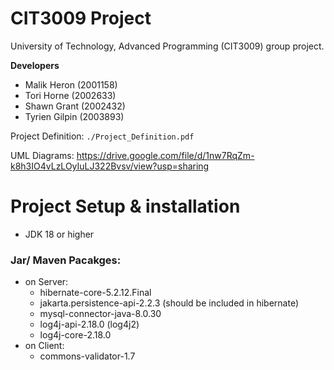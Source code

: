 # CIT3009 Project
University of Technology, Advanced Programming (CIT3009) group project.

**Developers**
- Malik Heron (2001158)
- Tori Horne (2002633)
- Shawn Grant (2002432)
- Tyrien Gilpin (2003893)

Project Definition: `./Project_Definition.pdf`

UML Diagrams: https://drive.google.com/file/d/1nw7RqZm-k8h3IO4vLzLOyIuLJ322Bvsv/view?usp=sharing

# Project Setup & installation

- JDK 18 or higher
### Jar/ Maven Pacakges:
- on Server:
    - hibernate-core-5.2.12.Final
    - jakarta.persistence-api-2.2.3 (should be included in hibernate)
    - mysql-connector-java-8.0.30
    - log4j-api-2.18.0 (log4j2)
    - log4j-core-2.18.0
- on Client:
    - commons-validator-1.7

